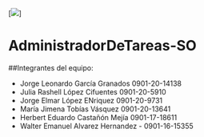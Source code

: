 [![](https://i.imgur.com/XoXuHY5.png)]
# AdministradorDeTareas-SO

##Integrantes del equipo:

* Jorge Leonardo García Granados 0901-20-14138
* Julia Rashell López Cifuentes 0901-20-5910
* Jorge  Elmar López ENriquez 0901-20-9731
* María Jimena Tobías Vásquez 0901-20-13641
* Herbert Eduardo Castañón Mejía 0901-17-18611
* Walter Emanuel Alvarez Hernandez - 0901-16-15355
